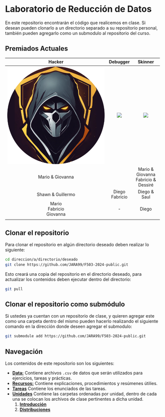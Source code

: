 # Laboratorio de Reducción de Datos

En este repositorio encontrarán el código que realicemos en clase. Si desean pueden clonarlo a un directorio separado a su repositorio personal, también pueden agregarlo como un submodulo al repositorio del curso.

## Premiados Actuales

| Hacker | Debugger | Skinner|
|:-:|:-:|:-:|
| ![](.readme_imgs/hacker.png) | ![](.readme_imgs/debugger.png) | ![](.readme_imgs/skinner.png) |
| Mario & Giovanna |  | Mario & Giovanna <br> Fabricio & Dessiré |
| Shawn & Guillermo | Diego <br> Fabricio | Diego & Saul |
| Mario <br> Fabricio <br> Giovanna| - | Diego |
|  |  |  |


## Clonar el repositorio

Para clonar el repositorio en algún directorio deseado deben realizar lo siguiente:

```bash
cd direccion/a/directorio/deseado
git clone https://github.com/JARA99/F503-2024-public.git
```
Esto creará una copia del repositorio en el directorio deseado, para actualizar los contenidos deben ejecutar dentro del directorio:

```bash
git pull
```

## Clonar el repositorio como submódulo

Si ustedes ya cuentan con un repositorio de clase, y quieren agregar este como una carpeta dentro del mismo pueden hacerlo realizando el siguiente comando en la dirección donde deseen agregar el submodulo:

```bash
git submodule add https://github.com/JARA99/F503-2024-public.git
```
## Navegación

Los contenidos de este repositorio son los siguientes:

* [**Data:**](data) Contiene archivos `.csv` de datos que serán utilizados para ejercicios, tareas y prácticas.
* [**Recursos:**](resources) Contiene explicaciones, procedimientos y resúmenes útilies.
* [**Tareas**](tareas) Contiene los enunciados de las tareas.
* [**Unidades**](Unidades) Contiene las carpetas ordenadas por unidad, dentro de cada una se colocan los archivos de clase pertinentes a dicha unidad.
  1. [**Introducción**](Unidades/1-Introduccion/)
  2. [**Distribuciones**](Unidades/2-Distribuciones/)

